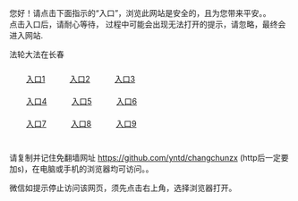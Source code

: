 您好！请点击下面指示的“入口”，浏览此网站是安全的，且为您带来平安。。 <br/>
点击入口后，请耐心等待， 过程中可能会出现无法打开的提示，请忽略，最终会进入网站. </br>

法轮大法在长春<br/>
<div style="padding:10px"><a style="margin:20px" target="_blank" href="https://dsz14di8c0kfe.cloudfront.net/2Qpsp?oxkawbvf" id="ccLink1" rel="nofollow">入口1</a> <a target="_blank" style="margin:20px" href="https://d30on2qnbg2y1e.cloudfront.net/2Qpsp?frxxqj" id="ccLink2" rel="nofollow">入口2</a> <a style="margin:20px" target="_blank" href="https://dvu65zu4rbefy.cloudfront.net/2Qpsp?yiecbn" id="ccLink3" rel="nofollow">入口3</a></div>

<div style="padding:10px" ><a style="margin:20px" target="_blank" href="https://dsz14di8c0kfe.cloudfront.net/2Qpsp?oxkawbvf" id="ccLink4" rel="nofollow">入口4</a> <a style="margin:20px" href="https://d30on2qnbg2y1e.cloudfront.net/2Qpsp?frxxqj" target="_blank" id="ccLink5" rel="nofollow">入口5</a> <a style="margin:20px" href="https://dvu65zu4rbefy.cloudfront.net/2Qpsp?yiecbn" target="_blank" id="ccLink6" rel="nofollow">入口6</a></div>

<div style="padding:10px"><a style="margin:20px" target="_blank" href="https://dsz14di8c0kfe.cloudfront.net/2Qpsp?oxkawbvf" id="ccLink7" rel="nofollow">入口7</a> <a style="margin:20px" href="https://d30on2qnbg2y1e.cloudfront.net/2Qpsp?frxxqj" target="_blank" id="ccLink8" rel="nofollow">入口8</a> <a style="margin:20px" target="_blank" href="https://dvu65zu4rbefy.cloudfront.net/2Qpsp?yiecbn" id="ccLink9" rel="nofollow">入口9</a></div>

<br/>



请复制并记住免翻墙网址 https://github.com/yntd/changchunzx (http后一定要加s)，在电脑或手机的浏览器均可访问。。<br/>

微信如提示停止访问该网页，须先点击右上角，选择浏览器打开。
